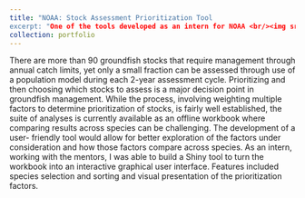 ```yaml
---
title: "NOAA: Stock Assessment Prioritization Tool
excerpt: "One of the tools developed as an intern for NOAA <br/><img src='/images/NOAA.png'>"
collection: portfolio
---
```


There are more than 90 groundfish stocks that require management through annual catch limits, yet only a small fraction can be assessed through use of a population model during each 2-year assessment cycle. Prioritizing and then choosing which stocks to assess is a major decision point in groundfish management. While the process, involving weighting multiple factors to determine prioritization of stocks, is fairly well established, the suite of analyses is currently available as an offline workbook where comparing results across species can be challenging. The development of a user- friendly tool would allow for better exploration of the factors under consideration and how those factors compare across species. As an intern, working with the mentors, I was able to build a Shiny tool to turn the workbook into an interactive graphical user interface. Features included species selection and sorting and visual presentation of the prioritization factors.
